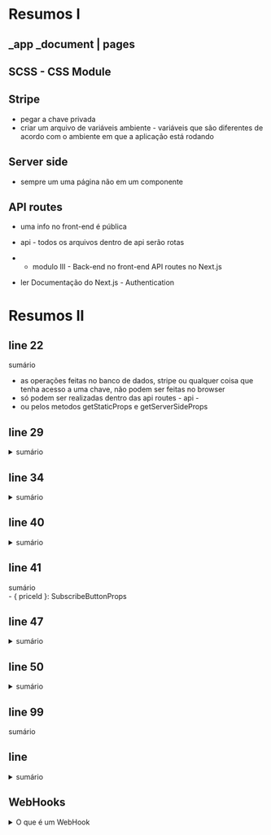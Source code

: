 # Resumos I

## _app _document | pages

## SCSS - CSS Module

## Stripe
- pegar a chave privada
- criar um arquivo de variáveis ambiente - variáveis que são diferentes de acordo com o ambiente em que a aplicação está rodando

## Server side 
- sempre um uma página não em um componente

## API routes
- uma info no front-end é pública 
- api - todos os arquivos dentro de api serão rotas

- * modulo III - Back-end no front-end API routes no Next.js
- ler Documentação do Next.js - Authentication

# Resumos II 

## line 22
<summary> sumário </summary>

 * as operações feitas no banco de dados, stripe ou qualquer coisa que tenha acesso a uma chave, não podem ser feitas no browser
 * só podem ser realizadas dentro das api routes - api -
 * ou pelos metodos getStaticProps e getServerSideProps

## line 29
<details>
<summary> sumário </summary>

 * * Para integrar o github na aplicação precisamos de duas informações Client ID e Client Secret
 * precisamos criar uma aplicação dentro do github para atenticação
 * escope - que informações eu quero ter do usuário
 * reiniciar o servidor ao setar as variáveis de ambiente   

// firebase | faunadb | supabase
</details>

## line 34
<details>
<summary> sumário </summary>

* * 5rem - ocupa a altura toda.
* * ::after - estiliza 'algo' depois do elemento principal
* * ::before - estiliza antes do elemento principal
* * margin-left ou rights: auto; - da o máximo de margen que o elemento conseguir
</details>  

## line 40
<details>
<summary> sumário </summary>

 * signIn faz a autenticaçãodo usuário
 * signOut 'desloga', sai da aplicação
</details>

## line 41
<deatils>
<summary> sumário </summary>
 - { priceId }: SubscribeButtonProps
</details>  

## line 47
<details>
<summary> sumário </summary>

 * * calc(100vh * 5rem): a altura total da tela - 5rem que é a altura do cabeçalho
</details>

## line 50
<details>
<summary> sumário </summary>

 * export -> const <- -  em forma de constante pois dentro do next pode-se importar uma tipagem para esta função, chamada  GetServerSideProps .

 * * GetServerSideProps - tudo que você repassar como propriedade voce consegue acessar atravez das props.
 * * expand: [product] - tem acesso a todas as infos do produto.
 * * amount: price.unit_amount / 100 - preço unitário - 100 centavos.  

 * * const product = {...} - formatação do preço, através do servidor
 * * return - retorna a propriedade (props), nesse caso a propriedade é o product (produto)

 * Static Site Generation
 * além de retornar para o  browser o Next e salva (cria) o arquivo html de forma estatica,
 *  que contém o resultado final gerado a partir da tela,
 *  assim se o ususário acessar novamente aquela tela, o Next irá exibir retornar 
 *  o html salvo direto para o browser.
 * 
 * * como aplicar SSG no Next
 * trocamos o getServerSideProps por getStaticProps
 * importar GetStaticProps
 * trocar GetServerSideProps por  GetStaticProps
 * 
 * * revalidate
 * ctrl + space - revalidate
 * revalidate - quanto tempo em segundos
 *  eu quero que essa página se mantenha sem precisar ser reconstruida (revalidada)
 * 60 - 1 minuto | 60 1 hora | 24 um dia
 * */

 * Diferenças entre getStaticProps e getServerSideProps

 * * getStaticProps 
 * - executa uma vez e salva o resultado do html de forma estática até o revalidate
 * - é mais performatico pois ele salva o html 
 * ! só pode ser aplicado em páginas onde o conteudo é o mesmo para todos os usuários
 * - não substituem totalmente uma chamada API que possa ser feita diretamente por um componente
 * ---
 * * getServerSideProps 
 * - faz todo o processo novamente
 * - é mais dinâmico
 * - posso pegar dados do ususário logado
 * - não substituem totalmente uma chamada API que possa ser feita diretamente por um componente
 * 

 * 3 formas principais de se fazer uma chamada API

 * * Client-side - uma info que é carregada pela ação do usuário, ex: um comentário em um post
 * * Server-side - infos em tempo real do usuário que está acessando etc...
 * * Static site generation - uma página que será exibida para todos os usuários, ex: o post de um blog

</details>  

## line 99
<deatials>
<summary> sumário </summary>

</details>

## line
<details>
<summary> sumário </summary>
</details>

## WebHooks
<details>
<summary> O que é um WebHook </summary>
1. pattern 
2. quando uma aplicação terceira avisa a aplicação  qua algum evento acontecu - por meio de uma rota
</detaisl>
